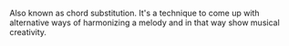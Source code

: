 Also known as chord substitution. 
It's a technique to come up with alternative ways of harmonizing a melody and in that way show musical creativity.